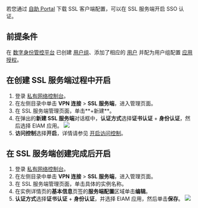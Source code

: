 若您通过 [自助 Portal](https://self-service-test.vpn.woa.com/) 下载 SSL 客户端配置，可以在 SSL 服务端开启 SSO 认证。

## 前提条件
在 [数字身份管控平台](https://console.cloud.tencent.com/eiam) 已创建 [用户组](https://cloud.tencent.com/document/product/1442/55067)、添加了相应的 [用户](https://cloud.tencent.com/document/product/1442/55066) 并配为用户组配置 [应用授权](https://cloud.tencent.com/document/product/1442/55069)。


## 在创建 SSL 服务端过程中开启
1. 登录 [私有网络控制台](https://console.cloud.tencent.com/vpc/vpc?rid=1)。
2. 在左侧目录中单击 **VPN 连接** > **SSL 服务端**，进入管理页面。
3. 在 SSL 服务端管理页面，单击**+新建**。
4. 在弹出的**新建 SSL 服务端**对话框中，**认证方式**选择**证书认证** + **身份认证**，然后选择 EIAM 应用。
![](https://qcloudimg.tencent-cloud.cn/raw/e84fd4674fa394c8286462da60edcd52.png)
5. **访问控制**选择**开启**，详情请参见 [开启访问控制](https://cloud.tencent.com/document/product/554/75188)。

## 在 SSL 服务端创建完成后开启
1. 登录 [私有网络控制台](https://console.cloud.tencent.com/vpc/vpc?rid=1)。
2. 在左侧目录中单击 **VPN 连接** > **SSL 服务端**，进入管理页面。
3. 在 SSL 服务端管理页面，单击具体的实例名称。
4. 在实例详情页的**基本信息**页签的**服务端配置**区域单击**编辑**。
5. **认证方式**选择**证书认证** + **身份认证**，并选择 EIAM 应用，然后单击**保存**。
![](https://qcloudimg.tencent-cloud.cn/raw/bc4f4061b1bef06fd57b832420253ee3.png)
